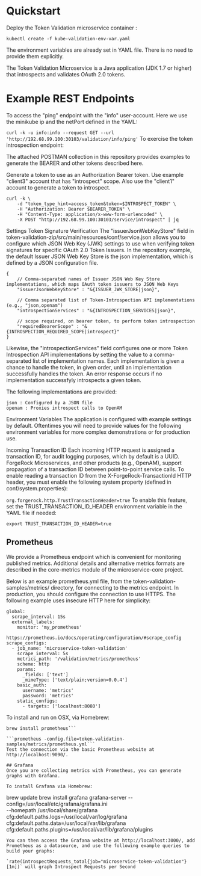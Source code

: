 # Quickstart
Deploy the Token Validation microservice container :
```shell
kubectl create -f kube-validation-env-var.yaml
```
The environment variables are already set in YAML file. There is no need to provide them explicitly.

The Token Validation Microservice is a Java application (JDK 1.7 or higher) that introspects and validates OAuth 2.0 tokens.

# Example REST Endpoints
To access the "ping" endpoint with the "info" user-account. 
Here we use the minikube ip and the netPort defined in the YAML:

`curl -k -u info:info --request GET --url 'http://192.68.99.100:30103/validation/info/ping'`
To exercise the token introspection endpoint:

The attached POSTMAN collection in this repository provides examples to generate the BEARER and other tokens described here.

Generate a token to use as an Authorization Bearer token. Use example "client3" account that has "introspect" scope. Also use the "client1" account to generate a token to introspect. 

``` microservice-token-validation
curl -k \
    -d "token_type_hint=access_token&token=$INTROSPECT_TOKEN" \
    -H "Authorization: Bearer $BEARER_TOKEN" \
    -H "Content-Type: application/x-www-form-urlencoded" \
    -X POST "http://192.68.99.100:30103/service/introspect" | jq
```
Settings
Token Signature Verification
The "issuerJsonWebKeyStore" field in token-validation-zip/src/main/resources/conf/service.json allows you to configure which JSON Web Key (JWK) settings to use when verifying token signatures for specific OAuth 2.0 Token Issuers. In the repository example, the default Issuer JSON Web Key Store is the json implementation, which is defined by a JSON configuration file. 
```
{
    // Comma-separated names of Issuer JSON Web Key Store implementations, which maps OAuth token issuers to JSON Web Keys
    "issuerJsonWebKeyStore" : "&{ISSUER_JWK_STORE|json}",

    // Comma separated list of Token-Introspection API implementations (e.g., "json,openam")
    "introspectionServices" : "&{INTROSPECTION_SERVICES|json}",

    // scope required, on bearer token, to perform token introspection
    "requiredBearerScope" : "&{INTROSPECTION_REQUIRED_SCOPE|introspect}"
}
```
Likewise, the "introspectionServices" field configures one or more Token Introspection API implementations by setting the value to a comma-separated list of implementation names. Each implementation is given a chance to handle the token, in given order, until an implementation successfully handles the token. An error response occurs if no implementation successfyly introspects a given token.

The following implementations are provided:
```
json : Configured by a JSON file 
openam : Proxies introspect calls to OpenAM 
```
Environment Variables
The application is configured with example settings by default. Oftentimes you will need to provide values for the following environment variables for more complex demonstrations or for production use.

Incoming Transaction ID
Each incoming HTTP request is assigned a transaction ID, for audit logging purposes, which by default is a UUID. ForgeRock Microservices, and other products (e.g., OpenAM), support propagation of a transaction ID between point-to-point service calls. To enable reading a transaction ID from the X-ForgeRock-TransactionId HTTP header, you must enable the following system property (defined in conf/system.properties):

`org.forgerock.http.TrustTransactionHeader=true`
To enable this feature, set the TRUST_TRANSACTION_ID_HEADER environment variable in the YAML file if needed:

`export TRUST_TRANSACTION_ID_HEADER=true`

## Prometheus
We provide a Prometheus endpoint which is convenient for monitoring published metrics. Additional details and alternative metrics formats are described in the core-metrics module of the microservice-core project.

Below is an example prometheus.yml file, from the token-validation-samples/metrics/ directory, for connecting to the metrics endpoint. In production, you should configure the connection to use HTTPS. The following example uses insecure HTTP here for simplicity:
```
global:
  scrape_interval: 15s
  external_labels:
    monitor: 'my_prometheus'

https://prometheus.io/docs/operating/configuration/#scrape_config
scrape_configs:
  - job_name: 'microservice-token-validation'
    scrape_interval: 5s
    metrics_path: '/validation/metrics/prometheus'
    scheme: http
    params:
      _fields: ['text']
      _mimeType: ['text/plain;version=0.0.4']
    basic_auth:
      username: 'metrics'
      password: 'metrics'
    static_configs:
      - targets: ['localhost:8080']
```
To install and run on OSX, via Homebrew:

```brew update
brew install prometheus```

```prometheus -config.file=token-validation-samples/metrics/prometheus.yml```
Test the connection via the basic Prometheus website at http://localhost:9090/.

## Grafana
Once you are collecting metrics with Prometheus, you can generate graphs with Grafana.

To install Grafana via Homebrew:

```
brew update
brew install grafana
grafana-server --config=/usr/local/etc/grafana/grafana.ini \
  --homepath /usr/local/share/grafana \
  cfg:default.paths.logs=/usr/local/var/log/grafana \
  cfg:default.paths.data=/usr/local/var/lib/grafana \
  cfg:default.paths.plugins=/usr/local/var/lib/grafana/plugins
```
You can then access the Grafana website at http://localhost:3000/, add Prometheus as a datasource, and use the following example queries to build your graphs:

`rate(introspectRequests_total{job="microservice-token-validation"}[1m])` will graph Introspect Requests per Second
